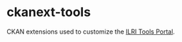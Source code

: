 ckanext-tools
=============

CKAN extensions used to customize the [ILRI Tools Portal](http://data.ilri.org/tools).
